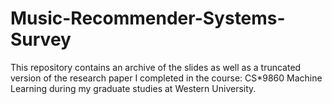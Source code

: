# Music-Recommender-Systems-Survey

This repository contains an archive of the slides as well as a truncated version of the research paper I completed in the course: CS*9860 Machine Learning during my graduate studies at Western University.
